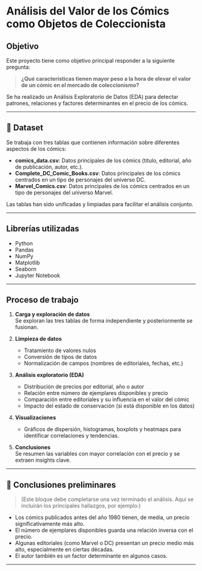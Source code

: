 # Análisis del Valor de los Cómics como Objetos de Coleccionista

## Objetivo

Este proyecto tiene como objetivo principal responder a la siguiente pregunta:

> **¿Qué características tienen mayor peso a la hora de elevar el valor de un cómic en el mercado de coleccionismo?**

Se ha realizado un Análisis Exploratorio de Datos (EDA) para detectar patrones, relaciones y factores determinantes en el precio de los cómics.

---

## 🧩 Dataset

Se trabaja con tres tablas que contienen información sobre diferentes aspectos de los cómics:

- **comics_data.csv**: Datos principales de los cómics (título, editorial, año de publicación, autor, etc.).
- **Complete_DC_Comic_Books.csv**: Datos principales de los cómics centrados en un tipo de personajes del universo DC.
- **Marvel_Comics.csv**: Datos principales de los cómics centrados en un tipo de personajes del universo Marvel.

Las tablas han sido unificadas y limpiadas para facilitar el análisis conjunto.

---

## Librerías utilizadas

- Python
- Pandas
- NumPy
- Matplotlib
- Seaborn
- Jupyter Notebook

---

## Proceso de trabajo

1. **Carga y exploración de datos**  
   Se exploran las tres tablas de forma independiente y posteriormente se fusionan.

2. **Limpieza de datos**  
   - Tratamiento de valores nulos  
   - Conversión de tipos de datos  
   - Normalización de campos (nombres de editoriales, fechas, etc.)

3. **Análisis exploratorio (EDA)**  
   - Distribución de precios por editorial, año o autor  
   - Relación entre número de ejemplares disponibles y precio  
   - Comparación entre editoriales y su influencia en el valor del cómic  
   - Impacto del estado de conservación (si está disponible en los datos)

4. **Visualizaciones**  
   - Gráficos de dispersión, histogramas, boxplots y heatmaps para identificar correlaciones y tendencias.

5. **Conclusiones**  
   Se resumen las variables con mayor correlación con el precio y se extraen insights clave.

---

## 📌 Conclusiones preliminares

> (Este bloque debe completarse una vez terminado el análisis. Aquí se incluirán los principales hallazgos, por ejemplo:)

- Los cómics publicados antes del año 1980 tienen, de media, un precio significativamente más alto.
- El número de ejemplares disponibles guarda una relación inversa con el precio.
- Algunas editoriales (como Marvel o DC) presentan un precio medio más alto, especialmente en ciertas décadas.
- El autor también es un factor determinante en algunos casos.

---